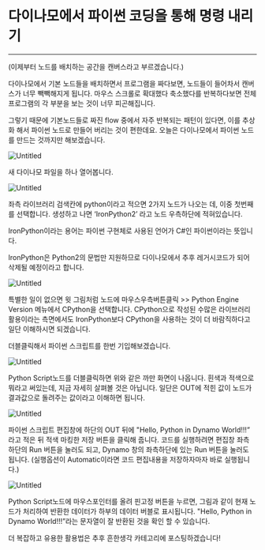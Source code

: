 # 다이나모에서 파이썬 코딩을 통해 명령 내리기

---

(이제부터 노드를 배치하는 공간을 캔버스라고 부르겠습니다.)

다이나모에서 기본 노드들을 배치하면서 프로그램을 짜다보면, 노드들이 들어차서 캔버스가 너무 빽빽해지게 됩니다. 마우스 스크롤로 확대했다 축소했다를 반복하다보면 전체 프로그램의 각 부분을 보는 것이 너무 피곤해집니다.

그렇기 때문에 기본노드들로 짜진 flow 중에서 자주 반복되는 패턴이 있다면, 이를 추상화 해서 파이썬 노드로 만들어 버리는 것이 편한데요. 오늘은 다이나모에서 파이썬 노드를 만드는 것까지만 해보겠습니다.

![Untitled](%E1%84%83%E1%85%A1%E1%84%8B%E1%85%B5%E1%84%82%E1%85%A1%E1%84%86%E1%85%A9%E1%84%8B%E1%85%A6%E1%84%89%E1%85%A5%20%E1%84%91%E1%85%A1%E1%84%8B%E1%85%B5%E1%84%8A%E1%85%A5%E1%86%AB%20%E1%84%8F%E1%85%A9%E1%84%83%E1%85%B5%E1%86%BC%E1%84%8B%E1%85%B3%E1%86%AF%20%E1%84%90%E1%85%A9%E1%86%BC%E1%84%92%E1%85%A2%20%E1%84%86%E1%85%A7%E1%86%BC%E1%84%85%E1%85%A7%E1%86%BC%20%E1%84%82%E1%85%A2%E1%84%85%E1%85%B5%E1%84%80%E1%85%B5%204e1b4cd3de784ca5a49bcecbc333df9e/Untitled.png)

새 다이나모 파일을 하나 열어봅니다.

![Untitled](%E1%84%83%E1%85%A1%E1%84%8B%E1%85%B5%E1%84%82%E1%85%A1%E1%84%86%E1%85%A9%E1%84%8B%E1%85%A6%E1%84%89%E1%85%A5%20%E1%84%91%E1%85%A1%E1%84%8B%E1%85%B5%E1%84%8A%E1%85%A5%E1%86%AB%20%E1%84%8F%E1%85%A9%E1%84%83%E1%85%B5%E1%86%BC%E1%84%8B%E1%85%B3%E1%86%AF%20%E1%84%90%E1%85%A9%E1%86%BC%E1%84%92%E1%85%A2%20%E1%84%86%E1%85%A7%E1%86%BC%E1%84%85%E1%85%A7%E1%86%BC%20%E1%84%82%E1%85%A2%E1%84%85%E1%85%B5%E1%84%80%E1%85%B5%204e1b4cd3de784ca5a49bcecbc333df9e/Untitled%201.png)

좌측 라이브러리 검색칸에 python이라고 적으면 2가지 노드가 나오는 데, 이중 첫번째를 선택합니다. 생성하고 나면 ‘IronPython2’ 라고 노드 우측하단에 적혀있습니다.

IronPython이라는 용어는 파이썬 구현체로 사용된 언어가 C#인 파이썬이라는 뜻입니다. 

IronPython은 Python2의 문법만 지원하므로 다이나모에서 추후 레거시코드가 되어 삭제될 예정이라고 합니다.

![Untitled](%E1%84%83%E1%85%A1%E1%84%8B%E1%85%B5%E1%84%82%E1%85%A1%E1%84%86%E1%85%A9%E1%84%8B%E1%85%A6%E1%84%89%E1%85%A5%20%E1%84%91%E1%85%A1%E1%84%8B%E1%85%B5%E1%84%8A%E1%85%A5%E1%86%AB%20%E1%84%8F%E1%85%A9%E1%84%83%E1%85%B5%E1%86%BC%E1%84%8B%E1%85%B3%E1%86%AF%20%E1%84%90%E1%85%A9%E1%86%BC%E1%84%92%E1%85%A2%20%E1%84%86%E1%85%A7%E1%86%BC%E1%84%85%E1%85%A7%E1%86%BC%20%E1%84%82%E1%85%A2%E1%84%85%E1%85%B5%E1%84%80%E1%85%B5%204e1b4cd3de784ca5a49bcecbc333df9e/Untitled%202.png)

특별한 일이 없으면 윗 그림처럼 노드에 마우스우측버튼클릭 >> Python Engine Version 메뉴에서 CPython을 선택합니다. CPython으로 작성된 수많은 라이브러리 활용이라는 측면에서도 IronPython보다 CPython을 사용하는 것이 더 바람직하다고 일단 이해하시면 되겠습니다.

더블클릭해서 파이썬 스크립트를 한번 기입해보겠습니다.

![Untitled](%E1%84%83%E1%85%A1%E1%84%8B%E1%85%B5%E1%84%82%E1%85%A1%E1%84%86%E1%85%A9%E1%84%8B%E1%85%A6%E1%84%89%E1%85%A5%20%E1%84%91%E1%85%A1%E1%84%8B%E1%85%B5%E1%84%8A%E1%85%A5%E1%86%AB%20%E1%84%8F%E1%85%A9%E1%84%83%E1%85%B5%E1%86%BC%E1%84%8B%E1%85%B3%E1%86%AF%20%E1%84%90%E1%85%A9%E1%86%BC%E1%84%92%E1%85%A2%20%E1%84%86%E1%85%A7%E1%86%BC%E1%84%85%E1%85%A7%E1%86%BC%20%E1%84%82%E1%85%A2%E1%84%85%E1%85%B5%E1%84%80%E1%85%B5%204e1b4cd3de784ca5a49bcecbc333df9e/Untitled%203.png)

Python Script노드를 더블클릭하면 위와 같은 까만 화면이 나옵니다. 흰색과 적색으로 뭐라고 써있는데, 지금 자세히 살펴볼 것은 아닙니다. 일단은 OUT에 적힌 값이 노드가 결과값으로 돌려주는 값이라고 이해하면 됩니다.

![Untitled](%E1%84%83%E1%85%A1%E1%84%8B%E1%85%B5%E1%84%82%E1%85%A1%E1%84%86%E1%85%A9%E1%84%8B%E1%85%A6%E1%84%89%E1%85%A5%20%E1%84%91%E1%85%A1%E1%84%8B%E1%85%B5%E1%84%8A%E1%85%A5%E1%86%AB%20%E1%84%8F%E1%85%A9%E1%84%83%E1%85%B5%E1%86%BC%E1%84%8B%E1%85%B3%E1%86%AF%20%E1%84%90%E1%85%A9%E1%86%BC%E1%84%92%E1%85%A2%20%E1%84%86%E1%85%A7%E1%86%BC%E1%84%85%E1%85%A7%E1%86%BC%20%E1%84%82%E1%85%A2%E1%84%85%E1%85%B5%E1%84%80%E1%85%B5%204e1b4cd3de784ca5a49bcecbc333df9e/Untitled%204.png)

파이썬 스크립트 편집창에 하단의 OUT 뒤에 "Hello, Python in Dynamo World!!!” 라고 적은 뒤 적색 마킹한 저장 버튼을 클릭해 줍니다. 코드를 실행하려면 편집창 좌측 하단의 Run 버튼을 눌러도 되고, Dynamo 창의 좌측하단에 있는 Run 버튼을 눌러도 됩니다. (실행옵션이 Automatic이라면 코드 편집내용을 저장하자마자 바로 실행됩니다.)

![Untitled](%E1%84%83%E1%85%A1%E1%84%8B%E1%85%B5%E1%84%82%E1%85%A1%E1%84%86%E1%85%A9%E1%84%8B%E1%85%A6%E1%84%89%E1%85%A5%20%E1%84%91%E1%85%A1%E1%84%8B%E1%85%B5%E1%84%8A%E1%85%A5%E1%86%AB%20%E1%84%8F%E1%85%A9%E1%84%83%E1%85%B5%E1%86%BC%E1%84%8B%E1%85%B3%E1%86%AF%20%E1%84%90%E1%85%A9%E1%86%BC%E1%84%92%E1%85%A2%20%E1%84%86%E1%85%A7%E1%86%BC%E1%84%85%E1%85%A7%E1%86%BC%20%E1%84%82%E1%85%A2%E1%84%85%E1%85%B5%E1%84%80%E1%85%B5%204e1b4cd3de784ca5a49bcecbc333df9e/Untitled%205.png)

Python Script노드에 마우스포인터를 올려 핀고정 버튼을 누르면, 그림과 같이 현재 노드가 처리하여 반환한 데이터가 하부의 데이터 버블로 표시됩니다. "Hello, Python in Dynamo World!!!”라는 문자열이 잘 반환된 것을 확인 할 수 있습니다.

더 복잡하고 유용한 활용법은 추후 흔한생각 카테고리에 포스팅하겠습니다!